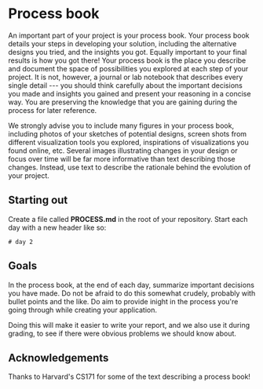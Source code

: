 # Process book

An important part of your project is your process book. Your process book details your steps in developing your solution, including the alternative designs you tried, and the insights you got. Equally important to your final results is how you got there! Your process book is the place you describe and document the space of possibilities you explored at each step of your project. It is not, however, a journal or lab notebook that describes every single detail --- you should think carefully about the important decisions you made and insights you gained and present your reasoning in a concise way. You are preserving the knowledge that you are gaining during the process for later reference. 

We strongly advise you to include many figures in your process book, including photos of your sketches of potential designs, screen shots from different visualization tools you explored, inspirations of visualizations you found online, etc. Several images illustrating changes in your design or focus over time will be far more informative than text describing those changes. Instead, use text to describe the rationale behind the evolution of your project.

## Starting out

Create a file called **PROCESS.md** in the root of your repository. Start each day with a new header like so:

    # day 2

## Goals

In the process book, at the end of each day, summarize important decisions you have made. Do not be afraid to do this somewhat crudely, probably with bullet points and the like. Do aim to provide inight in the process you're going through while creating your application.

Doing this will make it easier to write your report, and we also use it during grading, to see if there were obvious problems we should know about.

## Acknowledgements

Thanks to Harvard's CS171 for some of the text describing a process book!
